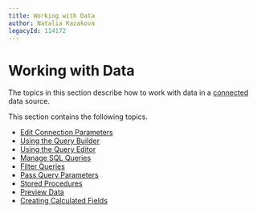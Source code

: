 ```yaml
---
title: Working with Data
author: Natalia Kazakova
legacyId: 114172
---
```

# Working with Data
The topics in this section describe how to work with data in a [connected](providing-data.md) data source.

This section contains the following topics.
* [Edit Connection Parameters](working-with-data/edit-connection-parameters.md)
* [Using the Query Builder](working-with-data/using-the-query-builder.md)
* [Using the Query Editor](working-with-data/using-the-query-editor.md)
* [Manage SQL Queries](working-with-data/manage-sql-queries.md)
* [Filter Queries](working-with-data/filter-queries.md)
* [Pass Query Parameters](working-with-data/pass-query-parameters.md)
* [Stored Procedures](working-with-data/stored-procedures.md)
* [Preview Data](working-with-data/preview-data.md)
* [Creating Calculated Fields](working-with-data/creating-calculated-fields.md)